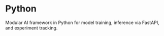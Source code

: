 # Python
Modular AI framework in Python for model training, inference via FastAPI, and experiment tracking.
